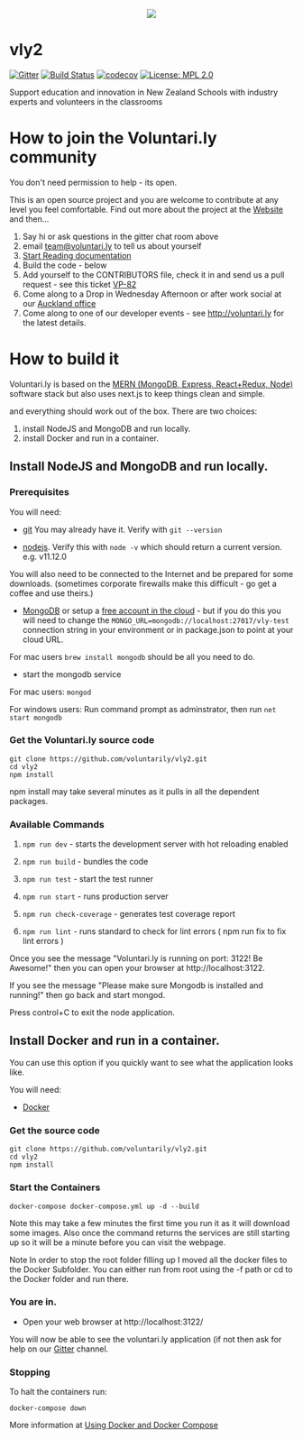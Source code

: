 <p align="center">
  <img src="https://i.imgur.com/aFjiS0u.png">
</p>

# vly2
[![Gitter](https://badges.gitter.im/voluntarily/community.svg)](https://gitter.im/voluntarily/community?utm_source=badge&utm_medium=badge&utm_campaign=pr-badge)
[![Build Status](https://api.cirrus-ci.com/github/voluntarily/vly2.svg)](https://cirrus-ci.com/github/voluntarily/vly2)
[![codecov](https://codecov.io/gh/voluntarily/vly2/branch/master/graph/badge.svg)](https://codecov.io/gh/voluntarily/vly2)
[![License: MPL 2.0](https://img.shields.io/badge/License-MPL%202.0-brightgreen.svg)](https://opensource.org/licenses/MPL-2.0)

Support education and innovation in New Zealand Schools with industry experts and volunteers in the classrooms

# How to join the Voluntari.ly community
You don't need permission to help - its open.

This is an open source project and you are welcome to contribute at any level you feel comfortable.
Find out more about the project at the [Website](http://voluntari.ly) and then...

1. Say hi or ask questions in the gitter chat room above
2. email team@voluntari.ly to tell us about yourself
3. [Start Reading documentation](https://voluntarily.atlassian.net/wiki/spaces/VP/overview)
4. Build the code - below
5. Add yourself to the CONTRIBUTORS file, check it in and send us a pull request - see this ticket [VP-82](https://voluntarily.atlassian.net/browse/VP-82)
6. Come along to a Drop in Wednesday Afternoon or after work social at our [Auckland office](https://goo.gl/maps/fEtq6mdpz446iXVQA)
7. Come along to one of our developer events - see http://voluntari.ly for the latest details.

# How to build it

Voluntari.ly is based on the [MERN (MongoDB, Express, React+Redux, Node)](http://mern.io/) software stack but also uses next.js to keep things clean and simple.

and everything should work out of the box. There are two choices:

1. install NodeJS and MongoDB and run locally.
2. install Docker and run in a container.

## Install NodeJS and MongoDB and run locally.

### Prerequisites
You will need:
* [git](https://git-scm.com/book/en/v2/Getting-Started-Installing-Git)
You may already have it. Verify with `git --version`

* [nodejs](https://nodejs.org/en/download/).
Verify this with `node -v` which should return a current version. e.g. v11.12.0

You will also need to be connected to the Internet and be prepared for some downloads. (sometimes corporate firewalls make this difficult - go get a coffee and use theirs.)

* [MongoDB](https://docs.mongodb.com/manual/installation/)
or setup a [free account in the cloud](https://cloud.mongodb.com) - but if you do this you will need to change the `MONGO_URL=mongodb://localhost:27017/vly-test` connection string in your environment or in package.json to point at your cloud URL.

For mac users `brew install mongodb` should be all you need to do.

* start the mongodb service

For mac users: `mongod`

For windows users: Run command prompt as adminstrator, then run `net start mongodb`

### Get the Voluntari.ly source code

    git clone https://github.com/voluntarily/vly2.git
    cd vly2
    npm install

npm install may take several minutes as it pulls in all the dependent packages.

### Available Commands

1. `npm run dev` - starts the development server with hot reloading enabled

2. `npm run build` - bundles the code

3. `npm run test` - start the test runner

4. `npm run start` - runs production server

5. `npm run check-coverage` - generates test coverage report

6. `npm run lint` - runs standard to check for lint errors ( npm run fix to fix lint errors )


Once you see the message "Voluntari.ly is running on port: 3122! Be Awesome!" then you can open your browser at http://localhost:3122.

If you see the message "Please make sure Mongodb is installed and running!"  then go back and start mongod.

Press control+C to exit the node application.

## Install Docker and run in a container.
You can use this option if you quickly want to see what the application looks like.

You will need:
* [Docker](https://docs.docker.com/get-started/)

### Get the source code

    git clone https://github.com/voluntarily/vly2.git
    cd vly2
    npm install

### Start the Containers

    docker-compose docker-compose.yml up -d --build

Note this may take a few minutes the first time you run it as it will download some images.
Also once the command returns the services are still starting up so it will be a minute before you can visit the webpage.

Note In order to stop the root folder filling up I moved all the docker files to the Docker Subfolder. You can either run from root using the -f path or cd to the Docker folder and run there.


### You are in.
* Open your web browser at http://localhost:3122/

You will now be able to see the voluntari.ly application (if not then ask for help on our [Gitter](https://gitter.im/voluntarily/community) channel.

### Stopping
To halt the containers run:

    docker-compose down

More information at [Using Docker and Docker Compose](https://voluntarily.atlassian.net/wiki/spaces/VP/pages/9044043/Using+Docker+and+Docker+Compose)


